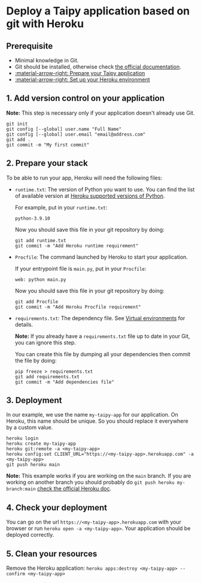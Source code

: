 # Deploy a Taipy application based on git with Heroku

## Prerequisite

- Minimal knowledge in Git.
- Git should be installed, otherwise check [the official documentation](https://git-scm.com/downloads).
- [:material-arrow-right: Prepare your Taipy application](../prepare-taipy-for-deployment.md)
- [:material-arrow-right: Set up your Heroku environment](setup.md)

## 1. Add version control on your application

**Note:** This step is necessary only if your application doesn't already use Git.

```
git init
git config [--global] user.name "Full Name"
git config [--global] user.email "email@address.com"
git add .
git commit -m "My first commit"
```

## 2. Prepare your stack

To be able to run your app, Heroku will need the following files:

- `runtime.txt`: The version of Python you want to use. You can find the list of available version at [Heroku supported versions of Python](https://devcenter.heroku.com/articles/python-support#supported-runtimes).

    For example, put in your `runtime.txt`:
    ```
    python-3.9.10
    ```

    Now you should save this file in your git repository by doing:
    ```
    git add runtime.txt
    git commit -m "Add Heroku runtime requirement"
    ```

- `Procfile`: The command launched by Heroku to start your application.

    If your entrypoint file is `main.py`, put in your `Procfile`:
    ```
    web: python main.py
    ```

    Now you should save this file in your git repository by doing:
    ```
    git add Procfile
    git commit -m "Add Heroku Procfile requirement"
    ```

- `requirements.txt`: The dependency file. See [Virtual environments](https://docs.python.org/3/tutorial/venv.html) for details.

    **Note:** If you already have a `requirements.txt` file up to date in your Git, you can ignore this step.

    You can create this file by dumping all your dependencies then commit the file by doing:
    ```
    pip freeze > requirements.txt
    git add requirements.txt
    git commit -m "Add dependencies file"
    ```

## 3. Deployment

In our example, we use the name `my-taipy-app` for our application. On Heroku, this name should be unique. So you should replace it everywhere by a custom value.

```
heroku login
heroku create my-taipy-app
heroku git:remote -a <my-taipy-app>
heroku config:set CLIENT_URL="https://<my-taipy-app>.herokuapp.com" -a <my-taipy-app>
git push heroku main
```

**Note:** This example works if you are working on the `main` branch. If you are working on another branch
you should probably do `git push heroku my-branch:main` [check the official Heroku doc](https://devcenter.heroku.com/articles/git#deploying-from-a-branch-besides-main).

## 4. Check your deployment

You can go on the url `https://<my-taipy-app>.herokuapp.com` with your browser or run `heroku open -a <my-taipy-app>`. Your application should be deployed correctly.

## 5. Clean your resources

Remove the Heroku application: `heroku apps:destroy <my-taipy-app> --confirm <my-taipy-app>`
